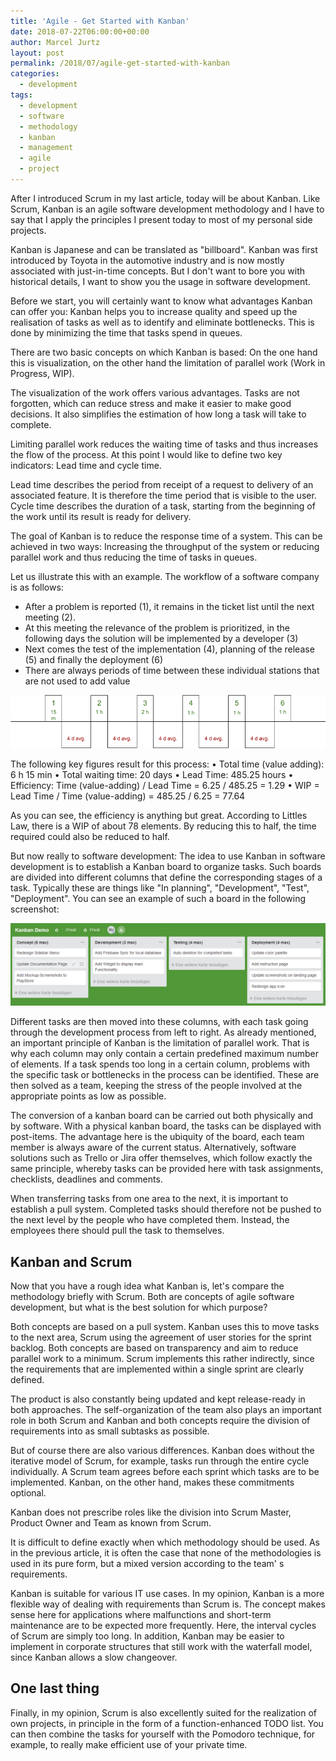 ```yaml
---
title: 'Agile - Get Started with Kanban'
date: 2018-07-22T06:00:00+00:00
author: Marcel Jurtz
layout: post
permalink: /2018/07/agile-get-started-with-kanban
categories:
  - development
tags:
  - development
  - software
  - methodology
  - kanban
  - management
  - agile
  - project
---
```


After I introduced Scrum in my last article, today will be about Kanban. 
Like Scrum, Kanban is an agile software development methodology and I have to say that I apply the principles 
I present today to most of my personal side projects.

Kanban is Japanese and can be translated as "billboard". 
Kanban was first introduced by Toyota in the automotive industry and is now mostly associated with just-in-time concepts. 
But I don't want to bore you with historical details, I want to show you the usage in software development.

Before we start, you will certainly want to know what advantages Kanban can offer you: 
Kanban helps you to increase quality and speed up the realisation of tasks as well as to identify and eliminate bottlenecks. 
This is done by minimizing the time that tasks spend in queues.

There are two basic concepts on which Kanban is based: On the one hand this is visualization, 
on the other hand the limitation of parallel work (Work in Progress, WIP).

The visualization of the work offers various advantages. Tasks are not forgotten, 
which can reduce stress and make it easier to make good decisions. 
It also simplifies the estimation of how long a task will take to complete.

Limiting parallel work reduces the waiting time of tasks and thus increases the flow of the process. 
At this point I would like to define two key indicators: Lead time and cycle time.

Lead time describes the period from receipt of a request to delivery of an associated feature. 
It is therefore the time period that is visible to the user. 
Cycle time describes the duration of a task, starting from the beginning of the work until its result is ready for delivery.

The goal of Kanban is to reduce the response time of a system. This can be achieved in two ways: 
Increasing the throughput of the system or reducing parallel work and thus reducing the time of tasks in queues.

Let us illustrate this with an example. The workflow of a software company is as follows: 

* After a problem is reported (1), it remains in the ticket list until the next meeting (2).
* At this meeting the relevance of the problem is prioritized, in the following days the solution will be implemented by a developer (3)
* Next comes the test of the implementation (4), planning of the release (5) and finally the deployment (6)
* There are always periods of time between these individual stations that are not used to add value

![Value Stream Map in Kanban](/assets/2018/20180722_kanban_valuestreammap.png)

The following key figures result for this process:
	• Total time (value adding): 6 h 15 min
	• Total waiting time: 20 days
	• Lead Time: 485.25 hours
	• Efficiency: Time (value-adding) / Lead Time = 6.25 / 485.25 = 1.29
	• WIP = Lead Time / Time (value-adding) = 485.25 / 6.25 = 77.64

As you can see, the efficiency is anything but great. According to Littles Law, there is a WIP of about 78 elements. 
By reducing this to half, the time required could also be reduced to half.

But now really to software development: 
The idea to use Kanban in software development is to establish a Kanban board to organize tasks. 
Such boards are divided into different columns that define the corresponding stages of a task. 
Typically these are things like "In planning", "Development", "Test", "Deployment". 
You can see an example of such a board in the following screenshot:

![Kanban Board Example](/assets/2018/20180722_kanban_board.png)

Different tasks are then moved into these columns, with each task going through the development process from left to right. 
As already mentioned, an important principle of Kanban is the limitation of parallel work. 
That is why each column may only contain a certain predefined maximum number of elements. 
If a task spends too long in a certain column, problems with the specific task or bottlenecks in the process can be identified. 
These are then solved as a team, keeping the stress of the people involved at the appropriate points as low as possible.

The conversion of a kanban board can be carried out both physically and by software. With a physical kanban board, 
the tasks can be displayed with post-items. The advantage here is the ubiquity of the board, 
each team member is always aware of the current status. 
Alternatively, software solutions such as Trello or Jira offer themselves, which follow exactly the same principle, 
whereby tasks can be provided here with task assignments, checklists, deadlines and comments.

When transferring tasks from one area to the next, it is important to establish a pull system. 
Completed tasks should therefore not be pushed to the next level by the people who have completed them. 
Instead, the employees there should pull the task to themselves.

## Kanban and Scrum

Now that you have a rough idea what Kanban is, let's compare the methodology briefly with Scrum.
Both are concepts of agile software development, but what is the best solution for which purpose?

Both concepts are based on a pull system. 
Kanban uses this to move tasks to the next area, Scrum using the agreement of user stories for the sprint backlog. 
Both concepts are based on transparency and aim to reduce parallel work to a minimum. 
Scrum implements this rather indirectly, since the requirements that are implemented within a single sprint are clearly defined.

The product is also constantly being updated and kept release-ready in both approaches. 
The self-organization of the team also plays an important role in both Scrum and Kanban and both concepts require the division 
of requirements into as small subtasks as possible.

But of course there are also various differences. Kanban does without the iterative model of Scrum, for example, 
tasks run through the entire cycle individually. A Scrum team agrees before each sprint which tasks are to be implemented. 
Kanban, on the other hand, makes these commitments optional. 

Kanban does not prescribe roles like the division into Scrum Master, Product Owner and Team as known from Scrum.

It is difficult to define exactly when which methodology should be used. 
As in the previous article, it is often the case that none of the methodologies is used in its pure form, 
but a mixed version according to the team' s requirements.

Kanban is suitable for various IT use cases. In my opinion, Kanban is a more flexible way of dealing with requirements than Scrum is.
The concept makes sense here for applications where malfunctions and short-term maintenance are to be expected more frequently.
Here, the interval cycles of Scrum are simply too long. 
In addition, Kanban may be easier to implement in corporate structures that still work with the waterfall model, 
since Kanban allows a slow changeover.

## One last thing

Finally, in my opinion, Scrum is also excellently suited for the realization of own projects, 
in principle in the form of a function-enhanced TODO list. You can then combine the tasks for yourself with the Pomodoro technique, 
for example, to really make efficient use of your private time.
